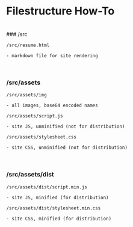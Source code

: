 # Filestructure How-To
<br/>
### /src

``/src/resume.html``

    - markdown file for site rendering

<br />

### /src/assets

``/src/assets/img``

    - all images, base64 encoded names

``/src/assets/script.js``

    - site JS, unminified (not for distribution)

``/src/assets/stylesheet.css``

    - site CSS, unminified (not for distribution)

<br />

### /src/assets/dist

``/src/assets/dist/script.min.js``

    - site JS, minified (for distribution)

``/src/assets/dist/stylesheet.min.css``

    - site CSS, minified (for distribution)
